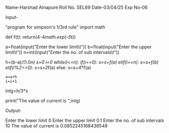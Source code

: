 
Name-Harshad Ainapure
Roll No. SEL69
Date-03/04/25
Exp No-06

Input-

"program for simpson's 1/3rd rule"
import math

def f(t):
    return(4-4*math.exp(-5*t))

a=float(input("Enter the lower limit\t"))
b=float(input("Enter the upper limit\t"))
n=int(input("Enter the no. of sub intervals\t"))

h=(b-a)/(1.0*n)
s=0
i=0
while(i<=n):
    if(i==0):
        s=s+f(a)
    elif(i==n):
        s=s+f(b)
    elif(i%2==0):
        s=s+2*f(a)
    else:
        s=s+4*f(a)
        
    a=a+h
    i=i+1

intg=h/3*s

print("The value of current is ",intg)

Output-

Enter the lower limit	0
Enter the upper limit	0.1
Enter the no. of sub intervals	10
The value of current is  0.0852245168436549

